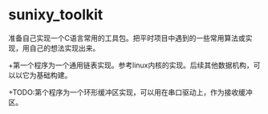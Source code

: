 # sunixy_toolkit
准备自己实现一个C语言常用的工具包。把平时项目中遇到的一些常用算法或实现，用自己的想法实现出来。

+第一个程序为一个通用链表实现。参考linux内核的实现。后续其他数据机构，可以以它为基础构建。

+TODO:第个程序为一个环形缓冲区实现，可以用在串口驱动上，作为接收缓冲区。
